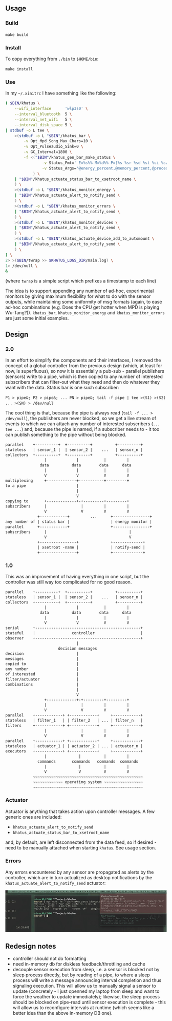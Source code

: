 Usage
-----

### Build

`make build`

### Install

To copy everything from `./bin` to `$HOME/bin`:

`make install`

### Use

In my `~/.xinitrc` I have something like the following:

```sh
( $BIN/khatus \
    --wifi_interface      'wlp3s0' \
    --interval_bluetooth  5 \
    --interval_net_wifi   5 \
    --interval_disk_space 5 \
| stdbuf -o L tee \
    >(stdbuf -o L "$BIN"/khatus_bar \
        -v Opt_Mpd_Song_Max_Chars=10 \
        -v Opt_Pulseaudio_Sink=0 \
        -v GC_Interval=1800 \
        -f <("$BIN"/khatus_gen_bar_make_status \
                -v Status_Fmt=' E=%s%% M=%d%% P=[%s %sr %sd %st %si %sz] C=[%s %s°C %srpm] D=[%s%% %s▲ %s▼] W=[%s %s▲ %s▼] B=%s *=%s%% (%s) [%s] %s°F %s ' \
                -v Status_Args='@energy_percent,@memory_percent,@processes_count_all,@processes_count_r,@processes_count_d,@processes_count_t,@processes_count_i,@processes_count_z,@cpu_loadavg,@cpu_temp,@cpu_fan_speed,@disk_space,@disk_io_w,@disk_io_r,@net_wifi:wlp3s0,@net_io_w:wlp3s0,@net_io_r:wlp3s0,@bluetooth_power,@backlight_percent,@volume_pa_device:0,@mpd,@weather_temp_f,@datetime' \
            ) \
    | "$BIN"/khatus_actuate_status_bar_to_xsetroot_name \
    ) \
    >(stdbuf -o L "$BIN"/khatus_monitor_energy \
    | "$BIN"/khatus_actuate_alert_to_notify_send \
    ) \
    >(stdbuf -o L "$BIN"/khatus_monitor_errors \
    | "$BIN"/khatus_actuate_alert_to_notify_send \
    ) \
    >(stdbuf -o L "$BIN"/khatus_monitor_devices \
    | "$BIN"/khatus_actuate_alert_to_notify_send \
    ) \
    >(stdbuf -o L "$BIN"/khatus_actuate_device_add_to_automount \
    | "$BIN"/khatus_actuate_alert_to_notify_send \
    ) \
) \
2> >($BIN/twrap >> $KHATUS_LOGS_DIR/main.log) \
1> /dev/null \
&
```
(where `twrap` is a simple script which prefixes a timestamp to each line)

The idea is to support appending any number of ad-hoc, experimental monitors by
giving maximum flexibility for what to do with the sensor outputs, while
maintaining some uniformity of msg formats (again, to ease ad-hoc combinations
(e.g. Does the CPU get hotter when MPD is playing Wu-Tang?)).  `khatus_bar`,
`khatus_monitor_energy` and `khatus_monitor_errors` are just some initial
examples.

Design
------

### 2.0

In an effort to simplify the components and their interfaces, I removed the
concept of a global controller from the previous design (which, at least for
now, is superfluous), so now it is essentially a pub-sub - parallel publishers
(sensors) write to a pipe, which is then copied to any number of interested
subscribers that can filter-out what they need and then do whatever they want
with the data. Status bar is one such subscriber:

`P1 > pipe&; P2 > pipe&; ... PN > pipe&; tail -f pipe | tee >(S1) >(S2) ... >(SN) > /dev/null`

The cool thing is that, because the pipe is always read (`tail -f ... > /dev/null`),
the publishers are never blocked, so we get a live stream of events to which we
can attach any number of interested subscribers (` ... tee ... `) and, because
the pipe is named, if a subscriber needs to - it too can publish something to
the pipe without being blocked.

```
parallel    +----------+  +----------+          +----------+
stateless   | sensor_1 |  | sensor_2 |    ...   | sensor_n |
collectors  +----------+  +----------+          +----------+
                 |             |           |         |
               data          data        data      data
                 |             |           |         |
                 V             V           V         V
multiplexing     +-------------+-----------+---------+
to a pipe                      |
                               |
                               V
copying to       +-------------+-+---------+---------+
subscribers      |               |         |         |
                 V               V         V         V
              +------------+         ...      +----------------+
any number of | status bar |                  | energy monitor |
parallel      +------------+                  +----------------+
subscribers      |                                    |
                 V                                    V
              +----------------+              +-------------+
              | xsetroot -name |              | notify-send |
              +----------------+              +-------------+
```

### 1.0

This was an improvement of having everything in one script, but the controller
was still way too complicated for no good reason.

```
parallel    +----------+  +----------+          +----------+
stateless   | sensor_1 |  | sensor_2 |    ...   | sensor_n |
collectors  +----------+  +----------+          +----------+
                 |             |           |         |
               data          data        data      data
                 |             |           |         |
                 V             V           V         V
serial      +----------------------------------------------+
stateful    |                controller                    |
observer    +----------------------------------------------+
                               |
                       decision messages
decision                       |
messages                       |
copied to                      |
any number                     |
of interested                  |
filter/actuator                |
combinations                   |
                               |
                               V
                 +-------------+-+---------+---------+
                 |               |         |         |
                 V               V         V         V
parallel    +------------+ +------------+     +------------+
stateless   | filter_1   | | filter_2   | ... | filter_n   |
filters     +------------+ +------------+     +------------+
                 |               |         |         |
                 V               V         V         V
parallel    +------------+ +------------+     +------------+
stateless   | actuator_1 | | actuator_2 | ... | actuator_n |
executors   +------------+ +------------+     +------------+
                 |              |          |         |
              commands       commands   commands  commands
                 |              |          |         |
                 V              V          V         V
            ~~~~~~~~~~~~~~~~~~~~~~~~~~~~~~~~~~~~~~~~~~~~~~~~
            ~~~~~~~~~~~~~ operating system ~~~~~~~~~~~~~~~~~
            ~~~~~~~~~~~~~~~~~~~~~~~~~~~~~~~~~~~~~~~~~~~~~~~~
```

### Actuator
Actuator is anything that takes action upon controller messages. A few generic
ones are included:

- `khatus_actuate_alert_to_notify_send`
- `khatus_actuate_status_bar_to_xsetroot_name`

and, by default, are left disconnected from the data feed, so if desired - need
to be manually attached when starting `khatus`. See usage section.

### Errors
Any errors encountered by any sensor are propagated as alerts by the
controller, which are in turn actualized as desktop notifications by the
`khatus_actuate_alert_to_notify_send` actuator:

![screenshot-self-error-propagation](screenshot-self-error-propagation.jpg)

Redesign notes
--------------

- controller should not do formatting
- need in-memory db for diskless feedback/throttling and cache
- decouple sensor execution from sleep, i.e. a sensor is blocked not by sleep
  process directly, but by reading of a pipe, to where a sleep process will
  write a message announcing interval completion and thus signaling execution.
  This will allow us to manually signal a sensor to update (concretely - I just
  openned my laptop from sleep and want to force the weather to update
  immediately); likewise, the sleep process should be blocked on pipe-read
  until sensor execution is complete - this will allow us to reconfigure
  intervals at runtime (which seems like a better idea than the above in-memory
  DB one).
